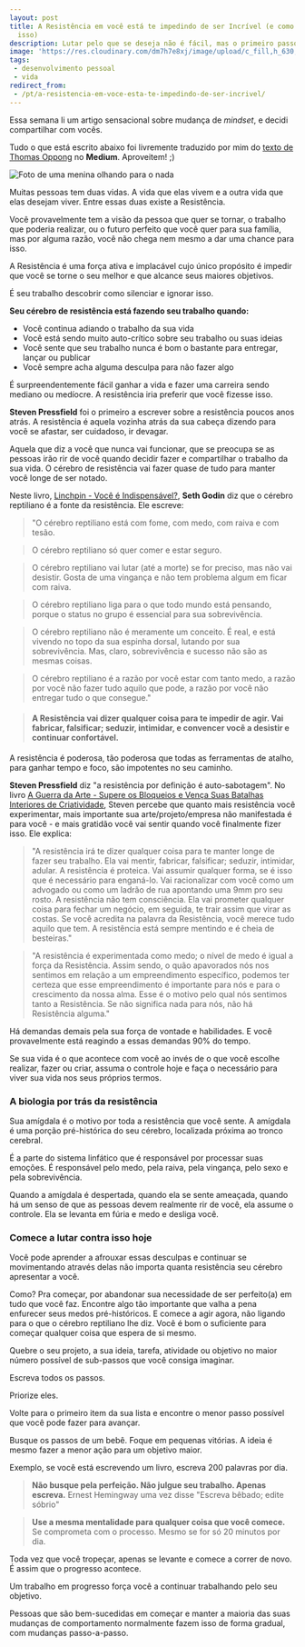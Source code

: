 ```yaml
---
layout: post
title: A Resistência em você está te impedindo de ser Incrível (e como lutar contra
  isso)
description: Lutar pelo que se deseja não é fácil, mas o primeiro passo é saber como fazer isso.
image: 'https://res.cloudinary.com/dm7h7e8xj/image/upload/c_fill,h_630,w_1200/v1501102402/resistencia-1024x771_kulclt.jpg'
tags:
 - desenvolvimento pessoal
 - vida
redirect_from:
 - /pt/a-resistencia-em-voce-esta-te-impedindo-de-ser-incrivel/
---
```


Essa semana li um artigo sensacional sobre mudança de *mindset*, e decidi compartilhar com vocês.

Tudo o que está escrito abaixo foi livremente traduzido por mim do <a href="https://medium.com/personal-growth/your-resistance-brain-stops-you-from-being-awesome-and-how-to-fight-back-3a5ec87b9a5d" target="_blank" rel="noopener noreferrer">texto de Thomas Oppong</a> no **Medium**. Aproveitem! ;)

![Foto de uma menina olhando para o nada](http://res.cloudinary.com/dm7h7e8xj/image/upload/v1501102402/resistencia-1024x771_kulclt.jpg)

Muitas pessoas tem duas vidas. A vida que elas vivem e a outra vida que elas desejam viver. Entre essas duas existe a Resistência.

Você provavelmente tem a visão da pessoa que quer se tornar, o trabalho que poderia realizar, ou o futuro perfeito que você quer para sua família, mas por alguma razão, você não chega nem mesmo a dar uma chance para isso.

A Resistência é uma força ativa e implacável cujo único propósito é impedir que você se torne o seu melhor e que alcance seus maiores objetivos.

É seu trabalho descobrir como silenciar e ignorar isso.

**Seu cérebro de resistência está fazendo seu trabalho quando:**

 - Você continua adiando o trabalho da sua vida
 - Você está sendo muito auto-crítico sobre seu trabalho ou suas ideias
 - Você sente que seu trabalho nunca é bom o bastante para entregar, lançar ou publicar
 - Você sempre acha alguma desculpa para não fazer algo

É surpreendentemente fácil ganhar a vida e fazer uma carreira sendo mediano ou medíocre. A resistência iria preferir que você fizesse isso.

**Steven Pressfield** foi o primeiro a escrever sobre a resistência poucos anos atrás. A resistência é aquela vozinha atrás da sua cabeça dizendo para você se afastar, ser cuidadoso, ir devagar.

Aquela que diz a você que nunca vai funcionar, que se preocupa se as pessoas irão rir de você quando decidir fazer e compartilhar o trabalho da sua vida. O cérebro de resistência vai fazer quase de tudo para manter você longe de ser notado.

Neste livro, <a href="https://www.getabstract.com/pt/resumo/carreira-e-desenvolvimento-pessoal/linchpin-voce-e-indispensavel/18054" target="_blank">Linchpin - Você é Indispensável?</a>, **Seth Godin** diz que o cérebro reptiliano é a fonte da resistência. Ele escreve:

> "O cérebro reptiliano está com fome, com medo, com raiva e com tesão.

> O cérebro reptiliano só quer comer e estar seguro.

> O cérebro reptiliano vai lutar (até a morte) se for preciso, mas não vai desistir. Gosta de uma vingança e não tem problema algum em ficar com raiva.

> O cérebro reptiliano liga para o que todo mundo está pensando, porque o status no grupo é essencial para sua sobrevivência.

> O cérebro reptiliano não é meramente um conceito. É real, e está vivendo no topo da sua espinha dorsal, lutando por sua sobrevivência. Mas, claro, sobrevivência e sucesso não são as mesmas coisas.

> O cérebro reptiliano é a razão por você estar com tanto medo, a razão por você não fazer tudo aquilo que pode, a razão por você não entregar tudo o que consegue."


> #### A Resistência vai dizer qualquer coisa para te impedir de agir. Vai fabricar, falsificar; seduzir, intimidar, e convencer você a desistir e continuar confortável.

A resistência é poderosa, tão poderosa que todas as ferramentas de atalho, para ganhar tempo e foco, são impotentes no seu caminho.

**Steven Pressfield** diz "a resistência por definição é auto-sabotagem". No livro <a href="http://www.saraiva.com.br/a-guerra-da-arte-supere-os-bloqueios-e-venca-suas-batalhas-interiores-de-criatividade-174278.html" target="_blank" rel="noopener noreferrer">A Guerra da Arte - Supere os Bloqueios e Vença Suas Batalhas Interiores de Criatividade</a>, Steven percebe que quanto mais resistência você experimentar, mais importante sua arte/projeto/empresa não manifestada é para você - e mais gratidão você vai sentir quando você finalmente fizer isso. Ele explica:

> "A resistência irá te dizer qualquer coisa para te manter longe de fazer seu trabalho. Ela vai mentir, fabricar, falsificar; seduzir, intimidar, adular. A resistência é proteica. Vai assumir qualquer forma, se é isso que é necessário para enganá-lo. Vai racionalizar com você como um advogado ou como um ladrão de rua apontando uma 9mm pro seu rosto. A resistência não tem consciência. Ela vai prometer qualquer coisa para fechar um negócio, em seguida, te trair assim que virar as costas. Se você acredita na palavra da Resistência, você merece tudo aquilo que tem. A resistência está sempre mentindo e é cheia de besteiras."

> "A resistência é experimentada como medo; o nível de medo é igual a força da Resistência. Assim sendo, o quão apavorados nós nos sentimos em relação a um empreendimento específico, podemos ter certeza que esse empreendimento é importante para nós e para o crescimento da nossa alma. Esse é o motivo pelo qual nós sentimos tanto a Resistência. Se não significa nada para nós, não há Resistência alguma."

Há demandas demais pela sua força de vontade e habilidades. E você provavelmente está reagindo a essas demandas 90% do tempo.

Se sua vida é o que acontece com você ao invés de o que você escolhe realizar, fazer ou criar, assuma o controle hoje e faça o necessário para viver sua vida nos seus próprios termos.

### A biologia por trás da resistência

Sua amígdala é o motivo por toda a resistência que você sente. A amígdala é uma porção pré-histórica do seu cérebro, localizada próxima ao tronco cerebral.

É a parte do sistema linfático que é responsável por processar suas emoções. É responsável pelo medo, pela raiva, pela vingança, pelo sexo e pela sobrevivência.

Quando a amígdala é despertada, quando ela se sente ameaçada, quando há um senso de que as pessoas devem realmente rir de você, ela assume o controle. Ela se levanta em fúria e medo e desliga você.

### Comece a lutar contra isso hoje

Você pode aprender a afrouxar essas desculpas e continuar se movimentando através delas não importa quanta resistência seu cérebro apresentar a você.

Como? Pra começar, por abandonar sua necessidade de ser perfeito(a) em tudo que você faz. Encontre algo tão importante que valha a pena enfurecer seus medos pré-históricos. E comece a agir agora, não ligando para o que o cérebro reptiliano lhe diz. Você é bom o suficiente para começar qualquer coisa que espera de si mesmo.

Quebre o seu projeto, a sua ideia, tarefa, atividade ou objetivo no maior número possível de sub-passos que você consiga imaginar.

Escreva todos os passos.

Priorize eles.

Volte para o primeiro item da sua lista e encontre o menor passo possível que você pode fazer para avançar.

Busque os passos de um bebê. Foque em pequenas vitórias. A ideia é mesmo fazer a menor ação para um objetivo maior.

Exemplo, se você está escrevendo um livro, escreva 200 palavras por dia.

> **Não busque pela perfeição. Não julgue seu trabalho. Apenas escreva.**
Ernest Hemingway uma vez disse "Escreva bêbado; edite sóbrio"

> **Use a mesma mentalidade para qualquer coisa que você comece.**
Se comprometa com o processo. Mesmo se for só 20 minutos por dia.

Toda vez que você tropeçar, apenas se levante e comece a correr de novo. É assim que o progresso acontece.

Um trabalho em progresso força você a continuar trabalhando pelo seu objetivo.

Pessoas que são bem-sucedidas em começar e manter a maioria das suas mudanças de comportamento normalmente fazem isso de forma gradual, com mudanças passo-a-passo.
